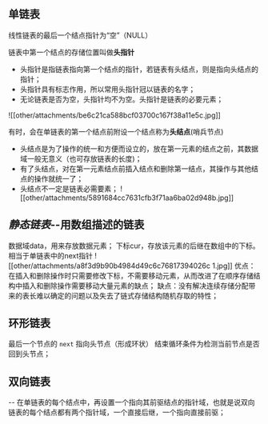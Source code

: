 ## 单链表
线性链表的最后一个结点指针为“空”（NULL）

链表中第一个结点的存储位置叫做**头指针**
- 头指针是指链表指向第一个结点的指针，若链表有头结点，则是指向头结点的指针；
- 头指针具有标志作用，所以常用头指针冠以链表的名字；
- 无论链表是否为空，头指针均不为空。头指针是链表的必要元素；

![[other/attachments/be6c21ca588bcf03700c167f38a11e5c.jpg]]

有时，会在单链表的第一个结点前附设一个结点称为**头结点**(哨兵节点)
- 头结点是为了操作的统一和方便而设立的，放在第一元素的结点之前，其数据域一般无意义（也可存放链表的长度)；
- 有了头结点，对在第一元素结点前插入结点和删除第一结点，其操作与其他结点的操作就统一了；
- 头结点不一定是链表必需要素；
![[other/attachments/5891684cc7631cfb3f71aa6ba02d948b.jpg]]

## *静态链表*--用数组描述的链表
数据域data，用来存放数据元素；
下标cur，存放该元素的后继在数组中的下标。相当于单链表中的next指针
![[other/attachments/a8f3d9b90b4984d49c6c76817394026c 1.jpg]]
优点：在插入和删除操作时只需要修改下标，不需要移动元素，从而改进了在顺序存储结构中插入和删除操作需要移动大量元素的缺点；
缺点：没有解决连续存储分配带来的表长难以确定的问题以及失去了链式存储结构随机存取的特性；

## 环形链表
最后一个节点的 `next` 指向头节点（形成环状）
	结束循环条件为检测当前节点是否回到头节点；
## 双向链表
  -- 在单链表的每个结点中，再设置一个指向其前驱结点的指针域，也就是说双向链表的每个结点都有两个指针域，一个直接后继，一个指向直接前驱；